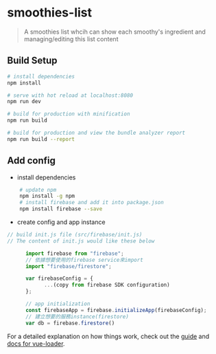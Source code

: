# smoothies-list

> A smoothies list whcih can show each smoothy's ingredient and managing/editing this list content

## Build Setup

``` bash
# install dependencies
npm install

# serve with hot reload at localhost:8080
npm run dev

# build for production with minification
npm run build

# build for production and view the bundle analyzer report
npm run build --report
```

## Add config
- install dependencies
```bash
    # update npm
    npm install -g npm
    # install firebase and add it into package.json
    npm install firebase --save
```

- create config and app instance
```javascript
// build init.js file (src/firebase/init.js)
// The content of init.js would like these below

      import firebase from "firebase";
      // 依據想要使用的firebase service來import
      import "firebase/firestore";

      var firebaseConfig = {
            ...(copy from firebase SDK configuration)
      };

      // app initialization
      const firebaseApp = firebase.initializeApp(firebaseConfig);
      // 建立想要的服務instance(firestore)
      var db = firebase.firestore()
```
For a detailed explanation on how things work, check out the [guide](http://vuejs-templates.github.io/webpack/) and [docs for vue-loader](http://vuejs.github.io/vue-loader).
